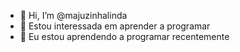 - 👋 Hi, I’m @majuzinhalinda
- 👀 Estou interessada em aprender a programar
- 🌱 Eu estou aprendendo a programar recentemente 

<!---
majuzinhalinda/majuzinhalinda is a ✨ special ✨ repository because its `README.md` (this file) appears on your GitHub profile.
You can click the Preview link to take a look at your changes.
--->
